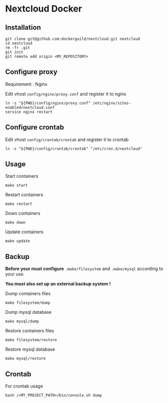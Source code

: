 # Nextcloud Docker

## Installation

    git clone git@github.com:dockerguild/nextcloud.git nextcloud
    cd nextcloud
    rm -fr .git
    git init
    git remote add origin <MY_REPOSITORY>

## Configure proxy

Requirement : Nginx

Edit vhost `config/nginx/proxy.conf` and register it to nginx

    ln -s "${PWD}/config/nginx/proxy.conf" /etc/nginx/sites-enabled/nextcloud.conf
    service nginx restart

## Configure crontab

Edit vhost `config/crontab/crontab` and register it to crontab

    ln -s "${PWD}/config/crontab/crontab" "/etc/cron.d/nextcloud"

## Usage

Start containers

    make start

Restart containers

    make restart

Down containers

    make down

Update containers

    make update

## Backup

**Before your must configure** `.make/filesystem` and `.make/mysql` according to your use.

**You must also set up an external backup system !**

Dump containers files

    make filesystem/dump

Dump mysql database

    make mysql/dump

Restore containers files

    make filesystem/restore

Restore mysql database

    make mysql/restore

## Crontab

For crontab usage

    bash /<MY_PROJECT_PATH>/bin/console.sh dump
